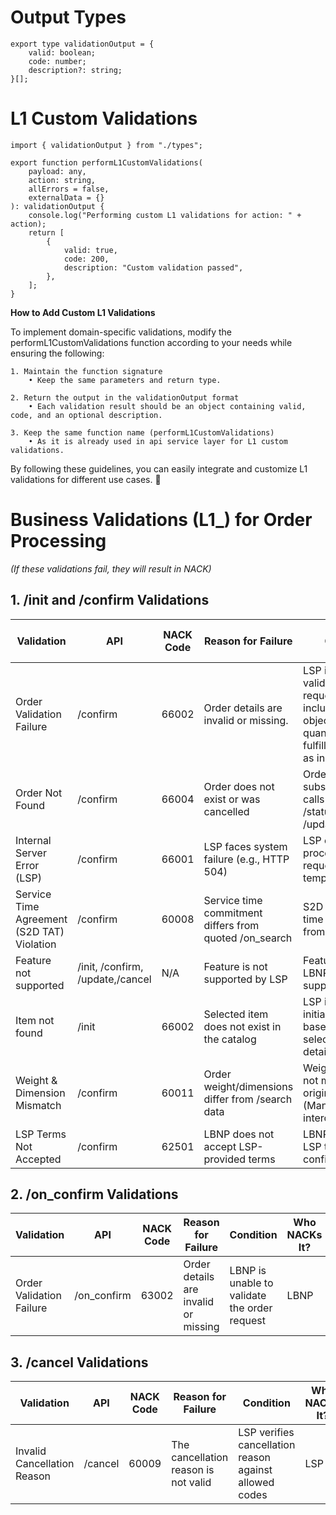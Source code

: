 # Output Types

```
export type validationOutput = {
	valid: boolean;
	code: number;
	description?: string;
}[];
```

# L1 Custom Validations

```
import { validationOutput } from "./types";

export function performL1CustomValidations(
	payload: any,
	action: string,
	allErrors = false,
	externalData = {}
): validationOutput {
	console.log("Performing custom L1 validations for action: " + action);
	return [
		{
			valid: true,
			code: 200,
			description: "Custom validation passed",
		},
	];
}
```

**How to Add Custom L1 Validations**

To implement domain-specific validations, modify the performL1CustomValidations function according to your needs while ensuring the following:

    1. Maintain the function signature
        • Keep the same parameters and return type.

    2. Return the output in the validationOutput format
        • Each validation result should be an object containing valid, code, and an optional description.

    3. Keep the same function name (performL1CustomValidations)
        • As it is already used in api service layer for L1 custom validations.

By following these guidelines, you can easily integrate and customize L1 validations for different use cases. 🚀


# Business Validations (L1_) for Order Processing

*(If these validations fail, they will result in NACK)*

## 1. /init and /confirm Validations

| Validation                     | API       | NACK Code | Reason for Failure                                       | Condition                                                                 | Who NACKs It? |
|--------------------------------|-----------|-----------|---------------------------------------------------------|--------------------------------------------------------------------------|--------------|
| Order Validation Failure       | /confirm  | 66002     | Order details are invalid or missing.                   | LSP is unable to validate the order request, validation includes - order object (items / quantity / quote / fulfillment) same as in /on_init; | LSP          |
| Order Not Found                | /confirm  | 66004     | Order does not exist or was cancelled                   | Order passed in subsequent API calls (/confirm, /status, /cancel, /update) | LSP          |
| Internal Server Error (LSP)     | /confirm  | 66001     | LSP faces system failure (e.g., HTTP 504)               | LSP cannot process the request due to temporary errors                   | LSP          |
| Service Time Agreement (S2D TAT) Violation | /confirm  | 60008 | Service time commitment differs from quoted /on_search | S2D TAT or pickup time is different from initial quote                   | LSP          |
| Feature not supported          | /init, /confirm, /update,/cancel | N/A | Feature is not supported by LSP                        | Feature used by LBNP is not supported by LSP                             | LSP          |
| Item not found                 | /init     | 66002      | Selected item does not exist in the catalog            | LSP is unable to initialize the order based on the selected item or its details | LSP          |
| Weight & Dimension Mismatch    | /confirm  | 60011     | Order weight/dimensions differ from /search data       | Weight/dimensions not matching original data (Mandatory for intercity orders) | LSP          |
| LSP Terms Not Accepted         | /confirm  | 62501     | LBNP does not accept LSP-provided terms                | LBNP must accept LSP terms before confirming                              | LSP          |

## 2. /on_confirm Validations

| Validation                     | API       | NACK Code | Reason for Failure                                       | Condition                                        | Who NACKs It? |
|--------------------------------|-----------|-----------|---------------------------------------------------------|-------------------------------------------------|--------------|
| Order Validation Failure       | /on_confirm | 63002  | Order details are invalid or missing                   | LBNP is unable to validate the order request   | LBNP         |

## 3. /cancel Validations

| Validation                     | API       | NACK Code | Reason for Failure                                       | Condition                                       | Who NACKs It? |
|--------------------------------|-----------|-----------|---------------------------------------------------------|------------------------------------------------|--------------|
| Invalid Cancellation Reason    | /cancel   | 60009     | The cancellation reason is not valid                    | LSP verifies cancellation reason against allowed codes | LSP          |

